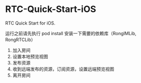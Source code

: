 # RTC-Quick-Start-iOS
RTC Quick Start for iOS.

运行之前请先执行 pod install 安装一下需要的依赖库（RongIMLib, RongRTCLib）


1. 加入房间
2. 设置本地预览视图
2. 发布资源
3. 收到远端发布的资源，订阅资源，设置远端预览视图
4. 离开房间

